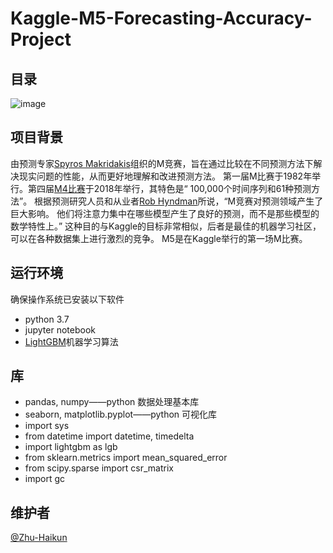 # Kaggle-M5-Forecasting-Accuracy-Project

## 目录
![image](https://github.com/Zhu-Haikun/Kaggle-M5-Forecasting-Accuracy/tree/master/image/contents.png)

## 项目背景
由预测专家[Spyros Makridakis](https://en.wikipedia.org/wiki/Makridakis_Competitions)组织的M竞赛，旨在通过比较在不同预测方法下解决现实问题的性能，从而更好地理解和改进预测方法。 第一届M比赛于1982年举行。第四届[M4比赛](https://www.sciencedirect.com/science/article/pii/S0169207019301128)于2018年举行，其特色是“ 100,000个时间序列和61种预测方法”。 根据预测研究人员和从业者[Rob Hyndman](https://robjhyndman.com/hyndsight/)所说，“M竞赛对预测领域产生了巨大影响。 他们将注意力集中在哪些模型产生了良好的预测，而不是那些模型的数学特性上。” 这种目的与Kaggle的目标非常相似，后者是最佳的机器学习社区，可以在各种数据集上进行激烈的竞争。 M5是在Kaggle举行的第一场M比赛。

## 运行环境
确保操作系统已安装以下软件
- python 3.7
- jupyter notebook
- [LightGBM](https://lightgbm.readthedocs.io/en/latest/index.html)机器学习算法


## 库
- pandas, numpy——python 数据处理基本库
- seaborn, matplotlib.pyplot——python 可视化库
- import sys
- from  datetime import datetime, timedelta
- import lightgbm as lgb
- from sklearn.metrics import mean_squared_error
- from scipy.sparse import csr_matrix
- import gc


## 维护者
[@Zhu-Haikun](https://github.com/Zhu-Haikun)
